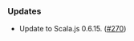 ### Updates

* Update to Scala.js 0.6.15. ([#270][#270])

[#270]: https://github.com/fthomas/refined/pull/270
